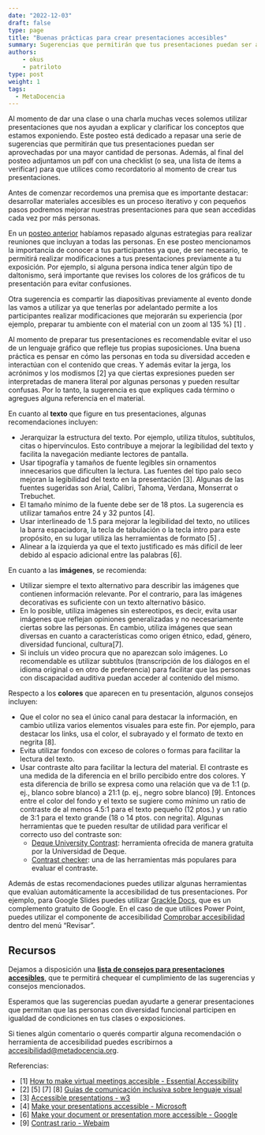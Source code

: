 ```yaml
---
date: "2022-12-03"
draft: false
type: page
title: "Buenas prácticas para crear presentaciones accesibles"
summary: Sugerencias que permitirán que tus presentaciones puedan ser aprovechadas por una mayor cantidad de personas
authors: 
    - okus
    - patriloto
type: post
weight: 1
tags: 
  - MetaDocencia
---
```



Al momento de dar una clase o una charla muchas veces solemos utilizar presentaciones que nos ayudan a explicar y clarificar los conceptos que estamos exponiendo. Este posteo está dedicado a repasar una serie de sugerencias que permitirán que tus presentaciones puedan ser aprovechadas por una mayor cantidad de personas. Además, al final del posteo adjuntamos un pdf con una checklist (o sea, una lista de ítems a verificar) para que utilices como recordatorio al momento de crear tus presentaciones.

Antes de comenzar recordemos una premisa que es importante destacar: desarrollar materiales accesibles es un proceso iterativo y con pequeños pasos podremos mejorar nuestras presentaciones para que sean accedidas cada vez por más personas.

En un [posteo anterior](https://www.metadocencia.org/post/accesibilidad_1/) habíamos repasado algunas estrategias para realizar reuniones que incluyan a todas las personas. En ese posteo mencionamos la importancia de conocer a tus participantes ya que, de ser necesario, te permitirá realizar modificaciones a tus presentaciones previamente a tu exposición. Por ejemplo, si alguna persona indica tener algún tipo de daltonismo, será importante que revises los colores de los gráficos de tu presentación para evitar confusiones.

Otra sugerencia es compartir las diapositivas previamente al evento donde las vamos a utilizar ya que tenerlas por adelantado permite a los participantes realizar modificaciones que mejorarán su experiencia (por ejemplo, preparar tu ambiente con el material con un zoom al 135 %) [1] .

Al momento de preparar tus presentaciones es recomendable evitar el uso de un lenguaje gráfico que refleje tus propias suposiciones. Una buena práctica es pensar en cómo las personas en toda su diversidad acceden e interactúan con el contenido que creas. Y además evitar la jerga, los acrónimos y los modismos [2] ya que ciertas expresiones pueden ser interpretadas de manera literal por algunas personas y pueden resultar confusas. Por lo tanto, la sugerencia es que expliques cada término o agregues alguna referencia en el material.

En cuanto al **texto** que figure en tus presentaciones, algunas recomendaciones incluyen:

- Jerarquizar la estructura del texto. Por ejemplo, utiliza títulos, subtítulos, citas o hipervínculos. Esto contribuye a mejorar la legibilidad del texto y facilita la navegación mediante lectores de pantalla.
- Usar tipografía y tamaños de fuente legibles sin ornamentos innecesarios que dificulten la lectura. Las fuentes del tipo palo seco mejoran la legibilidad del texto en la presentación [3]. Algunas de las fuentes sugeridas son Arial, Calibri, Tahoma, Verdana, Monserrat o Trebuchet.
- El tamaño mínimo de la fuente debe ser de 18 ptos. La sugerencia es utilizar tamaños entre 24 y 32 puntos [4].
- Usar interlineado de 1.5 para mejorar la legibilidad del texto, no utilices la barra espaciadora, la tecla de tabulación o la tecla intro para este propósito, en su lugar utiliza las herramientas de formato [5] . 
- Alinear a la izquierda ya que el texto justificado es más difícil de leer debido al espacio adicional entre las palabras [6].

En cuanto a las **imágenes**, se recomienda:
- Utilizar siempre el texto alternativo para describir las imágenes que contienen información relevante. Por el contrario, para las imágenes decorativas es suficiente con un texto alternativo básico.
- En lo posible, utiliza imágenes sin estereotipos, es decir, evita usar imágenes que reflejan opiniones generalizadas y no necesariamente ciertas sobre las personas. En cambio, utiliza imágenes que sean diversas en cuanto a características como origen étnico, edad, género, diversidad funcional, cultura[7]. 
- Si incluís un video procura que no aparezcan solo imágenes. Lo recomendable es utilizar subtítulos (transcripción de los diálogos en el idioma original o en otro de preferencia) para facilitar que las personas con discapacidad auditiva puedan acceder al contenido del mismo.  

Respecto a los **colores** que aparecen en tu presentación, algunos consejos incluyen:

- Que el color no sea el único canal para destacar la información, en cambio utiliza varios elementos visuales para este fin. Por ejemplo, para destacar los links, usa el color, el subrayado y el formato de texto en negrita [8].
- Evita utilizar fondos con exceso de colores o formas para facilitar la lectura del texto.
- Usar contraste alto para facilitar la lectura del material. El contraste es una medida de la diferencia en el brillo percibido entre dos colores. Y esta diferencia de brillo se expresa como una relación que va de 1:1 (p. ej., blanco sobre blanco) a  21:1 (p. ej., negro sobre blanco) [9]. Entonces entre el color del fondo y el texto se sugiere como mínimo un ratio de contraste de al menos 4.5:1 para el texto pequeño (12 ptos.) y un ratio de 3:1 para el texto grande (18 o 14 ptos. con negrita). Algunas herramientas que te pueden resultar de utilidad para verificar el correcto uso del contraste son:
  - [Deque University Contrast](https://dequeuniversity.com/color-contrast): herramienta ofrecida de manera gratuita por la Universidad de Deque.
  - [Contrast checker](https://contrastchecker.com/): una de las herramientas más populares para evaluar el contraste.

Además de estas recomendaciones puedes utilizar algunas herramientas que evalúan automáticamente la accesibilidad de tus presentaciones. Por ejemplo, para Google Slides puedes utilizar [Grackle Docs](https://www.grackledocs.com/), que es un complemento gratuito de Google. En el caso de que utilices Power Point, puedes utilizar el componente de accesibilidad [Comprobar accesibilidad](https://support.microsoft.com/es-es/office/reglas-del-comprobador-de-accesibilidad-651e08f2-0fc3-4e10-aaca-74b4a67101c1) dentro del menú “Revisar”.

## Recursos

Dejamos a disposición una **[lista de consejos para presentaciones accesibles](https://drive.google.com/file/d/1sBeuVn8koBm9vRkcyTvW5yEN6F109lVs/view?usp=sharing)**, que te permitirá chequear el cumplimiento de las sugerencias y consejos mencionados.

Esperamos que las sugerencias puedan ayudarte a generar presentaciones que permitan que las personas con diversidad funcional participen en igualdad de condiciones en tus clases o exposiciones. 

Si tienes algún comentario o querés compartir alguna recomendación o herramienta de accesibilidad puedes escribirnos a accesibilidad@metadocencia.org.




Referencias:
- [1] [How to make virtual meetings accesible - Essential Accessibility](https://www.essentialaccessibility.com/blog/how-to-make-virtual-meetings-accessible)
- [2] [5] [7] [8] [Guías de comunicación inclusiva sobre lenguaje visual](https://modii.org/guia-lenguaje-visual/) 
- [3] [Accessible presentations - w3](https://www.w3.org/WAI/teach-advocate/accessible-presentations/#simple-language)
- [4] [Make your presentations accessible - Microsoft](https://support.microsoft.com/en-us/office/make-your-powerpoint-presentations-accessible-to-people-with-disabilities-6f7772b2-2f33-4bd2-8ca7-dae3b2b3ef25#:~:text=In%20PowerPoint%2C%20the%20Accessibility%20Checker,%2C%20select%20Review%20%3E%20Check%20Accessibility)
- [6] [Make your document or presentation more accessible - Google](https://support.google.com/docs/answer/6199477?hl=e)
- [9] [Contrast rario - Webaim](https://webaim.org/articles/contrast/#ratio)
